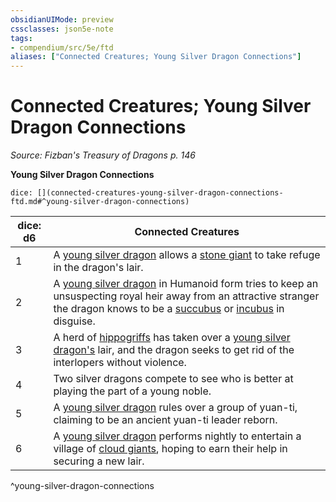 ```yaml
---
obsidianUIMode: preview
cssclasses: json5e-note
tags:
- compendium/src/5e/ftd
aliases: ["Connected Creatures; Young Silver Dragon Connections"]
---
```

# Connected Creatures; Young Silver Dragon Connections
*Source: Fizban's Treasury of Dragons p. 146* 

**Young Silver Dragon Connections**

`dice: [](connected-creatures-young-silver-dragon-connections-ftd.md#^young-silver-dragon-connections)`

| dice: d6 | Connected Creatures |
|----------|---------------------|
| 1 | A [young silver dragon](/Systems/5e/bestiary/dragon/young-silver-dragon.md) allows a [stone giant](/Systems/5e/bestiary/giant/stone-giant.md) to take refuge in the dragon's lair. |
| 2 | A [young silver dragon](/Systems/5e/bestiary/dragon/young-silver-dragon.md) in Humanoid form tries to keep an unsuspecting royal heir away from an attractive stranger the dragon knows to be a [succubus](/Systems/5e/bestiary/fiend/succubus.md) or [incubus](/Systems/5e/bestiary/fiend/incubus.md) in disguise. |
| 3 | A herd of [hippogriffs](/Systems/5e/bestiary/monstrosity/hippogriff.md) has taken over a [young silver dragon's](/Systems/5e/bestiary/dragon/young-silver-dragon.md) lair, and the dragon seeks to get rid of the interlopers without violence. |
| 4 | Two silver dragons compete to see who is better at playing the part of a young noble. |
| 5 | A [young silver dragon](/Systems/5e/bestiary/dragon/young-silver-dragon.md) rules over a group of yuan-ti, claiming to be an ancient yuan-ti leader reborn. |
| 6 | A [young silver dragon](/Systems/5e/bestiary/dragon/young-silver-dragon.md) performs nightly to entertain a village of [cloud giants](/Systems/5e/bestiary/giant/cloud-giant.md), hoping to earn their help in securing a new lair. |
^young-silver-dragon-connections